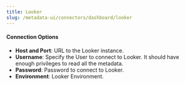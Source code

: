 ```yaml
---
title: Looker
slug: /metadata-ui/connectors/dashboard/looker
---
```


<ConnectorIntro connector="Looker"/>

<Requirements />

<MetadataIngestionService connector="Looker"/>

<h4>Connection Options</h4>

- **Host and Port**: URL to the Looker instance.
- **Username**: Specify the User to connect to Looker. It should have enough privileges to read all the metadata.
- **Password**: Password to connect to Looker.
- **Environment**: Looker Environment.

<IngestionScheduleAndDeploy />

<ConnectorOutro connector="Looker" />
